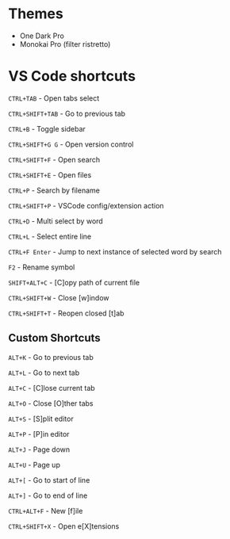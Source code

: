 # Themes

- One Dark Pro
- Monokai Pro (filter ristretto)

# VS Code shortcuts

`CTRL+TAB` - Open tabs select

`CTRL+SHIFT+TAB` - Go to previous tab

`CTRL+B` - Toggle sidebar

`CTRL+SHIFT+G G` - Open version control

`CTRL+SHIFT+F` - Open search

`CTRL+SHIFT+E` - Open files

`CTRL+P` - Search by filename

`CTRL+SHIFT+P` - VSCode config/extension action

`CTRL+D` - Multi select by word

`CTRL+L` - Select entire line

`CTRL+F Enter` - Jump to next instance of selected word by search

`F2` - Rename symbol

`SHIFT+ALT+C` - [C]opy path of current file

`CTRL+SHIFT+W` - Close [w]indow

`CTRL+SHIFT+T` - Reopen closed [t]ab

## Custom Shortcuts

`ALT+K` - Go to previous tab

`ALT+L` - Go to next tab

`ALT+C` - [C]lose current tab

`ALT+O` - Close [O]ther tabs

`ALT+S` - [S]plit editor

`ALT+P` - [P]in editor

`ALT+J` - Page down

`ALT+U` - Page up

`ALT+[` - Go to start of line

`ALT+]` - Go to end of line

`CTRL+ALT+F` - New [f]ile

`CTRL+SHIFT+X` - Open e[X]tensions
